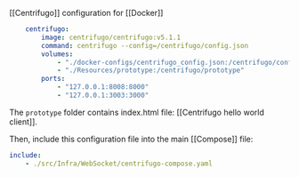 [[Centrifugo]] configuration for [[Docker]]

```yaml
    centrifugo:
        image: centrifugo/centrifugo:v5.1.1
        command: centrifugo --config=/centrifugo/config.json
        volumes:
            - "./docker-configs/centrifugo_config.json:/centrifugo/config.json"
            - "./Resources/prototype:/centrifugo/prototype"
        ports:
            - "127.0.0.1:8008:8000"
            - "127.0.0.1:3003:3000"
```

The `prototype` folder contains index.html file: [[Centrifugo hello world client]].

Then, include this configuration file into the main [[Compose]] file:

```yaml
include:
    - ./src/Infra/WebSocket/centrifugo-compose.yaml
```

